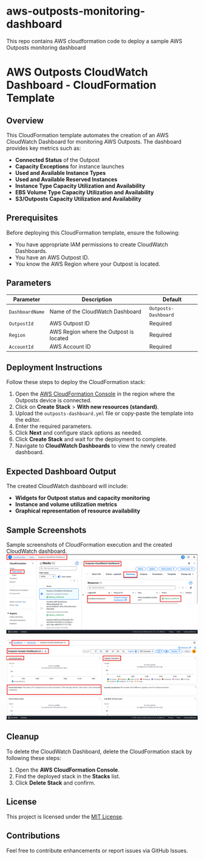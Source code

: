 # aws-outposts-monitoring-dashboard
This repo contains AWS cloudformation code to deploy a sample AWS Outposts monitoring dashboard

# AWS Outposts CloudWatch Dashboard - CloudFormation Template

## Overview
This CloudFormation template automates the creation of an AWS CloudWatch Dashboard for monitoring AWS Outposts. The dashboard provides key metrics such as:
- **Connected Status** of the Outpost
- **Capacity Exceptions** for instance launches
- **Used and Available Instance Types**
- **Used and Available Reserved Instances**
- **Instance Type Capacity Utilization and Availability**
- **EBS Volume Type Capacity Utilization and Availability**
- **S3/Outposts Capacity Utilization and Availability**

## Prerequisites
Before deploying this CloudFormation template, ensure the following:
- You have appropriate IAM permissions to create CloudWatch Dashboards.
- You have an AWS Outpost ID.
- You know the AWS Region where your Outpost is located.

## Parameters
| Parameter | Description | Default |
|-----------|-------------|---------|
| `DashboardName` | Name of the CloudWatch Dashboard | `Outposts-Dashboard` |
| `OutpostId` | AWS Outpost ID | Required |
| `Region` | AWS Region where the Outpost is located | Required |
| `AccountId` | AWS Account ID | Required |

## Deployment Instructions
Follow these steps to deploy the CloudFormation stack:
1. Open the [AWS CloudFormation Console](https://console.aws.amazon.com/cloudformation/) in the region where the Outposts device is connected.
2. Click on **Create Stack** > **With new resources (standard)**.
3. Upload the `outposts-dashboard.yml` file or copy-paste the template into the editor.
4. Enter the required parameters.
5. Click **Next** and configure stack options as needed.
6. Click **Create Stack** and wait for the deployment to complete.
7. Navigate to **CloudWatch Dashboards** to view the newly created dashboard.

## Expected Dashboard Output
The created CloudWatch dashboard will include:
- **Widgets for Outpost status and capacity monitoring**
- **Instance and volume utilization metrics**
- **Graphical representation of resource availability**

## Sample Screenshots
Sample screenshots of CloudFormation execution and the created CloudWatch dashboard.
![image](./images/cfn-execution-outposts-sample-dashboard.png)

![image](./images/outposts-sample-dashboard.png)


## Cleanup
To delete the CloudWatch Dashboard, delete the CloudFormation stack by following these steps:
1. Open the **AWS CloudFormation Console**.
2. Find the deployed stack in the **Stacks** list.
3. Click **Delete Stack** and confirm.

## License
This project is licensed under the [MIT License](LICENSE).

## Contributions
Feel free to contribute enhancements or report issues via GitHub Issues.
